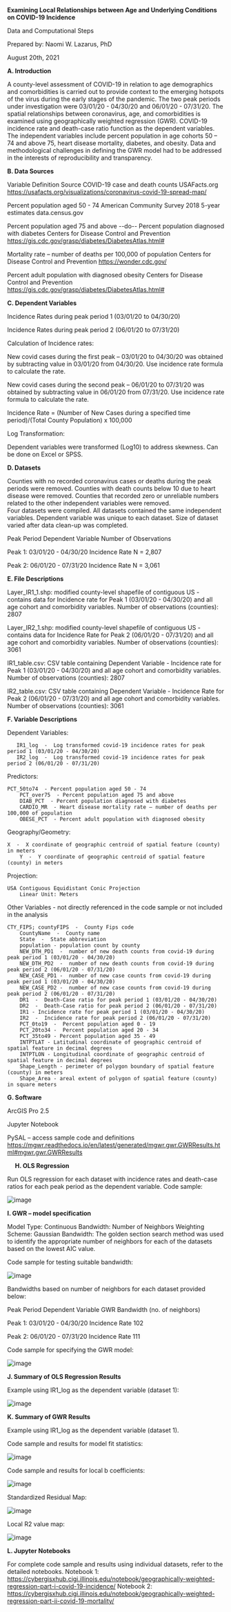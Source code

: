 **Examining Local Relationships between Age and Underlying Conditions on COVID-19 Incidence**

Data and Computational Steps


Prepared by: Naomi W. Lazarus, PhD

August 20th, 2021

**A. Introduction**

A county-level assessment of COVID-19 in relation to age demographics and comorbidities is carried out to provide context to the emerging hotspots of the virus during the early stages of the pandemic.  The two peak periods under investigation were 03/01/20 - 04/30/20 and 06/01/20 - 07/31/20.  The spatial relationships between coronavirus, age, and comorbidities is examined using geographically weighted regression (GWR).  COVID-19 incidence rate and death-case ratio function as the dependent variables. The independent variables include percent population in age cohorts 50 – 74 and above 75, heart disease mortality, diabetes, and obesity.  Data and methodological challenges in defining the GWR model had to be addressed in the interests of reproducibility and transparency.

**B.  Data Sources**

Variable Definition	Source
COVID-19 case and death counts	USAFacts.org
https://usafacts.org/visualizations/coronavirus-covid-19-spread-map/ 

Percent population aged 50 - 74	American Community Survey 2018 5-year estimates
data.census.gov

Percent population aged 75 and above	--do--
Percent population diagnosed with diabetes	Centers for Disease Control and Prevention
https://gis.cdc.gov/grasp/diabetes/DiabetesAtlas.html#

Mortality rate – number of deaths per 100,000 of population	Centers for Disease Control and Prevention
https://wonder.cdc.gov/

Percent adult population with diagnosed obesity	Centers for Disease Control and Prevention
https://gis.cdc.gov/grasp/diabetes/DiabetesAtlas.html#


**C.  Dependent Variables**

Incidence Rates during peak period 1  (03/01/20 to 04/30/20)

Incidence Rates during peak period 2  (06/01/20 to 07/31/20)

Calculation of Incidence rates:

New covid cases during the first peak – 03/01/20 to 04/30/20 was obtained by subtracting value in 03/01/20 from 04/30/20.  Use incidence rate formula to calculate the rate. 

New covid cases during the second peak – 06/01/20 to 07/31/20 was obtained by subtracting value in 06/01/20 from 07/31/20. Use incidence rate formula to calculate the rate. 

Incidence Rate = (Number of New Cases during a specified time period)/(Total County Population)  x 100,000

Log Transformation:

Dependent variables were transformed (Log10) to address skewness.  Can be done on Excel or SPSS.

**D.  Datasets**

Counties with no recorded coronavirus cases or deaths during the peak periods were removed. 
Counties with death counts below 10 due to heart disease were removed. 
Counties that recorded zero or unreliable numbers related to the other independent variables were removed.  
Four datasets were compiled.  All datasets contained the same independent variables.  Dependent variable was unique to each dataset.  Size of dataset varied after data clean-up was completed. 


Peak Period					Dependent Variable			Number of Observations

Peak 1: 03/01/20 - 04/30/20			Incidence Rate				N = 2,807

Peak 2: 06/01/20 - 07/31/20			Incidence Rate				N = 3,061

**E.  File Descriptions**

Layer_IR1_1.shp: modified county-level shapefile of contiguous US - contains data for Incidence rate for Peak 1 (03/01/20 - 04/30/20) and all age cohort and comorbidity variables.  Number of observations (counties): 2807

Layer_IR2_1.shp: modified county-level shapefile of contiguous US - contains data for Incidence Rate for Peak 2 (06/01/20 - 07/31/20) and all age cohort and comorbidity variables.  Number of observations (counties): 3061

IR1_table.csv: CSV table containing Dependent Variable - Incidence rate for Peak 1 (03/01/20 - 04/30/20) and all age cohort and comorbidity variables.  Number of observations (counties): 2807

IR2_table.csv: CSV table containing Dependent Variable - Incidence Rate for Peak 2 (06/01/20 - 07/31/20) and all age cohort and comorbidity variables.  Number of observations (counties): 3061

**F.  Variable Descriptions**

Dependent Variables: 
       
       IR1_log  -  Log transformed covid-19 incidence rates for peak period 1 (03/01/20 - 04/30/20)
       IR2_log  -  Log transformed covid-19 incidence rates for peak period 2 (06/01/20 - 07/31/20)
	
Predictors:
        
	PCT_50to74  - Percent population aged 50 - 74
        PCT_over75  - Percent population aged 75 and above
        DIAB_PCT  - Percent population diagnosed with diabetes
        CARDIO_MR  - Heart disease mortality rate – number of deaths per 100,000 of population
        OBESE_PCT  - Percent adult population with diagnosed obesity

Geography/Geometry:
        
	X  -  X coordinate of geographic centroid of spatial feature (county) in meters
        Y  -  Y coordinate of geographic centroid of spatial feature (county) in meters

Projection:
        
	USA Contiguous Equidistant Conic Projection
        Linear Unit: Meters

Other Variables - not directly referenced in the code sample or not included in the analysis
        
	CTY_FIPS; countyFIPS  -  County Fips code
        CountyName  -  County name
        State  -  State abbreviation
        population - population count by county
        NEW_DTH_PD1  -  number of new death counts from covid-19 during peak period 1 (03/01/20 - 04/30/20)
        NEW_DTH_PD2  -  number of new death counts from covid-19 during peak period 2 (06/01/20 - 07/31/20) 
        NEW_CASE_PD1 -  number of new case counts from covid-19 during peak period 1 (03/01/20 - 04/30/20)
        NEW_CASE_PD2 -  number of new case counts from covid-19 during peak period 2 (06/01/20 - 07/31/20)
        DR1  -  Death-Case ratio for peak period 1 (03/01/20 - 04/30/20)
        DR2  -  Death-Case ratio for peak period 2 (06/01/20 - 07/31/20)
        IR1 - Incidence rate for peak period 1 (03/01/20 - 04/30/20)
        IR2  -  Incidence rate for peak period 2 (06/01/20 - 07/31/20)
        PCT_0to19  -  Percent population aged 0 - 19
        PCT_20to34 -  Percent population aged 20 - 34
        PCT_35to49 - Percent population aged 35 - 49
        INTPTLAT - Latitudinal coordinate of geographic centroid of spatial feature in decimal degrees
        INTPTLON - Longitudinal coordinate of geographic centroid of spatial feature in decimal degrees
        Shape_Length - perimeter of polygon boundary of spatial feature (county) in meters
        Shape_Area - areal extent of polygon of spatial feature (county) in square meters

**G.  Software**

ArcGIS Pro 2.5

Jupyter Notebook

PySAL – access sample code and definitions
https://mgwr.readthedocs.io/en/latest/generated/mgwr.gwr.GWRResults.html#mgwr.gwr.GWRResults

 
**H. OLS Regression**

Run OLS regression for each dataset with incidence rates and death-case ratios for each peak period as the dependent variable. 
Code sample:

![image](https://user-images.githubusercontent.com/73550457/135687577-3191ff71-3815-4ed1-a4ac-c6e67b061c4d.png)
 

**I.   GWR – model specification**

Model Type: Continuous 
Bandwidth:  Number of Neighbors
Weighting Scheme: Gaussian
Bandwidth:
The golden section search method was used to identify the appropriate number of neighbors for each of the datasets based on the lowest AIC value.

Code sample for testing suitable bandwidth:

![image](https://user-images.githubusercontent.com/73550457/135687714-c616ce47-fd71-4453-b55c-4d45442e31e6.png)

 
Bandwidths based on number of neighbors for each dataset provided below:

Peak Period			Dependent Variable	GWR Bandwidth (no. of neighbors)

Peak 1: 03/01/20 - 04/30/20	Incidence Rate		102

Peak 2: 06/01/20 - 07/31/20	Incidence Rate		111


Code sample for specifying the GWR model:

![image](https://user-images.githubusercontent.com/73550457/135687762-564e751e-c826-4db0-ac7a-8504325d0627.png)
 

**J.  Summary of OLS Regression Results**

Example using IR1_log as the dependent variable (dataset 1):
 
![image](https://user-images.githubusercontent.com/73550457/135687822-4a23016a-f14f-4642-a26b-80e6d4ecde8b.png)



**K.  Summary of GWR Results**

Example using IR1_log as the dependent variable (dataset 1).

Code sample and results for model fit statistics:

![image](https://user-images.githubusercontent.com/73550457/135687878-cc8a5821-82f2-4ff4-b9cf-7380ae1064bd.png)


Code sample and results for local b coefficients:
 
 ![image](https://user-images.githubusercontent.com/73550457/135687912-7d4c9d59-0780-461d-8ce3-f6c658377754.png)

Standardized Residual Map:
 
![image](https://user-images.githubusercontent.com/73550457/135687931-b51560f8-2d2b-4852-a7f5-68db1e4968d3.png)
 
Local R2 value map:
 
 ![image](https://user-images.githubusercontent.com/73550457/135687949-2372e944-29c3-4902-9702-639f282d274d.png)

**L.  Jupyter Notebooks**

For complete code sample and results using individual datasets, refer to the detailed notebooks.
Notebook 1: https://cybergisxhub.cigi.illinois.edu/notebook/geographically-weighted-regression-part-i-covid-19-incidence/
Notebook 2: https://cybergisxhub.cigi.illinois.edu/notebook/geographically-weighted-regression-part-ii-covid-19-mortality/


